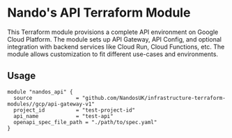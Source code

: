 # Nando's API Terraform Module

This Terraform module provisions a complete API environment on Google Cloud Platform. The module sets up API Gateway, API Config, and optional integration with backend services like Cloud Run, Cloud Functions, etc. The module allows customization to fit different use-cases and environments.

## Usage

```hcl
module "nandos_api" {
  source              = "github.com/NandosUK/infrastructure-terraform-modules//gcp/api-gateway-v1"
  project_id          = "test-project-id"
  api_name            = "test-api"
  openapi_spec_file_path = "./path/to/spec.yaml"
}
```
